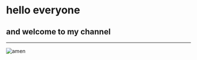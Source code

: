 # hello everyone 
## and welcome to my channel
---


![amen](https://tsavotrust.org/wp-content/uploads/2024/05/Why-are-elephants-so-big-1-scaled.jpg)


